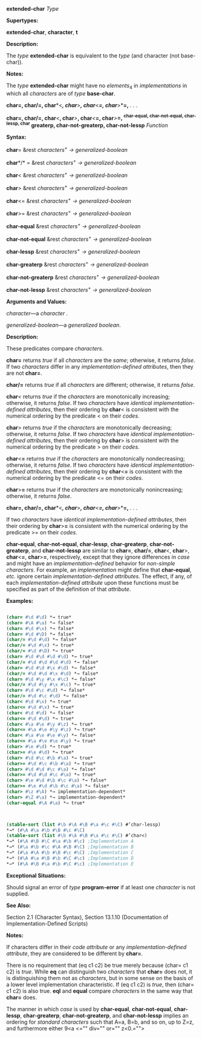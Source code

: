 **extended-char** *Type* 



**Supertypes:** 



**extended-char**, **character**, **t** 



**Description:** 



The *type* **extended-char** is equivalent to the *type* (and character (not base-char)). 



**Notes:** 



The *type* **extended-char** might have no *elements*<sub>4</sub> in *implementations* in which all *characters* are of *type* **base-char**. 







 



 



**char=, char/=, char***&lt;***, char***&gt;***, char***&lt;***=, char***&gt;***=,** *. . .* 



<b>char=, char/=, char</b><i>&lt;</i><b>, char</b><i>&gt;</i><b>, char</b><i>&lt;</i><b>=, char</b><i>&gt;</i><b>=, <sup>char-equal, char-not-equal, char-lessp, char</sup> greaterp, char-not-greaterp, char-not-lessp</b> <i>Function</i> 



**Syntax:** 



**char**= &amp;rest *characters*<sup>+</sup> *→ generalized-boolean* 



**char***/* = &amp;rest *characters*<sup>+</sup> *→ generalized-boolean* 



**char**&lt; &amp;rest *characters*<sup>+</sup> *→ generalized-boolean* 



**char**&gt; &amp;rest *characters*<sup>+</sup> *→ generalized-boolean* 



**char**&lt;= &amp;rest *characters*<sup>+</sup> *→ generalized-boolean* 



**char**&gt;= &amp;rest *characters*<sup>+</sup> *→ generalized-boolean* 



**char-equal** &amp;rest *characters*<sup>+</sup> *→ generalized-boolean* 



**char-not-equal** &amp;rest *characters*<sup>+</sup> *→ generalized-boolean* 



**char-lessp** &amp;rest *characters*<sup>+</sup> *→ generalized-boolean* 



**char-greaterp** &amp;rest *characters*<sup>+</sup> *→ generalized-boolean* 



**char-not-greaterp** &amp;rest *characters*<sup>+</sup> *→ generalized-boolean* 



**char-not-lessp** &amp;rest *characters*<sup>+</sup> *→ generalized-boolean* 



**Arguments and Values:** 



*character*—a *character* . 



*generalized-boolean*—a *generalized boolean*. 



**Description:** 



These predicates compare *characters*. 



**char=** returns *true* if all *characters* are the *same*; otherwise, it returns *false*. If two *characters* differ in any *implementation-defined attributes*, then they are not **char=**. 



**char/=** returns *true* if all *characters* are different; otherwise, it returns *false*. 



**char**&lt; returns *true* if the *characters* are monotonically increasing; otherwise, it returns *false*. If two *characters* have *identical implementation-defined attributes*, then their ordering by **char**&lt; is consistent with the numerical ordering by the predicate &lt; on their *codes*. 



**char**&gt; returns *true* if the *characters* are monotonically decreasing; otherwise, it returns *false*. If two *characters* have *identical implementation-defined attributes*, then their ordering by **char**&gt; is consistent with the numerical ordering by the predicate &gt; on their *codes*. 



**char**&lt;**=** returns *true* if the *characters* are monotonically nondecreasing; otherwise, it returns *false*. If two *characters* have *identical implementation-defined attributes*, then their ordering by **char**&lt;**=** is consistent with the numerical ordering by the predicate &lt;= on their *codes*. 



**char**&gt;**=** returns *true* if the *characters* are monotonically nonincreasing; otherwise, it returns *false*. 



 



 



**char=, char/=, char***&lt;***, char***&gt;***, char***&lt;***=, char***&gt;***=,** *. . .* 



If two *characters* have *identical implementation-defined attributes*, then their ordering by **char**&gt;**=** is consistent with the numerical ordering by the predicate &gt;= on their *codes*. 



**char-equal**, **char-not-equal**, **char-lessp**, **char-greaterp**, **char-not-greaterp**, and **char-not-lessp** are similar to **char=**, **char/=**, **char**&lt;, **char**&gt;, **char**&lt;**=**, **char**&gt;**=**, respectively, except that they ignore differences in *case* and might have an *implementation-defined* behavior for *non-simple characters*. For example, an *implementation* might define that **char-equal**, *etc.* ignore certain *implementation-defined attributes*. The effect, if any, of each *implementation-defined attribute* upon these functions must be specified as part of the definition of that *attribute*. 



**Examples:**
```lisp

(char= #\d #\d) *→ true* 
(char= #\A #\a) *→ false* 
(char= #\d #\x) *→ false* 
(char= #\d #\D) *→ false* 
(char/= #\d #\d) *→ false* 
(char/= #\d #\x) *→ true* 
(char/= #\d #\D) *→ true* 
(char= #\d #\d #\d #\d) *→ true* 
(char/= #\d #\d #\d #\d) *→ false* 
(char= #\d #\d #\x #\d) *→ false* 
(char/= #\d #\d #\x #\d) *→ false* 
(char= #\d #\y #\x #\c) *→ false* 
(char/= #\d #\y #\x #\c) *→ true* 
(char= #\d #\c #\d) *→ false* 
(char/= #\d #\c #\d) *→ false* 
(char< #\d #\x) *→ true* 
(char<= #\d #\x) *→ true* 
(char< #\d #\d) *→ false* 
(char<= #\d #\d) *→ true* 
(char< #\a #\e #\y #\z) *→ true* 
(char<= #\a #\e #\y #\z) *→ true* 
(char< #\a #\e #\e #\y) *→ false* 
(char<= #\a #\e #\e #\y) *→ true* 
(char> #\e #\d) *→ true* 
(char>= #\e #\d) *→ true* 
(char> #\d #\c #\b #\a) *→ true* 
(char>= #\d #\c #\b #\a) *→ true* 
(char> #\d #\d #\c #\a) *→ false* 
(char>= #\d #\d #\c #\a) *→ true* 
(char> #\e #\d #\b #\c #\a) *→ false* 
(char>= #\e #\d #\b #\c #\a) *→ false* 
(char> #\z #\A) *→ implementation-dependent* 
(char> #\Z #\a) *→ implementation-dependent* 
(char-equal #\A #\a) *→ true* 



(stable-sort (list #\b #\A #\B #\a #\c #\C) #’char-lessp) 
*→* (#\A #\a #\b #\B #\c #\C) 
(stable-sort (list #\b #\A #\B #\a #\c #\C) #’char<) 
*→* (#\A #\B #\C #\a #\b #\c) ;Implementation A 
*→* (#\a #\b #\c #\A #\B #\C) ;Implementation B 
*→* (#\a #\A #\b #\B #\c #\C) ;Implementation C 
*→* (#\A #\a #\B #\b #\C #\c) ;Implementation D 
*→* (#\A #\B #\a #\b #\C #\c) ;Implementation E 

```
**Exceptional Situations:** 



Should signal an error of *type* **program-error** if at least one *character* is not supplied. 



**See Also:** 



Section 2.1 (Character Syntax), Section 13.1.10 (Documentation of Implementation-Defined Scripts) 



**Notes:** 



If characters differ in their *code attribute* or any *implementation-defined attribute*, they are considered to be different by **char=**. 



There is no requirement that (eq c1 c2) be true merely because (char= c1 c2) is *true*. While **eq** can distinguish two *characters* that **char=** does not, it is distinguishing them not as *characters*, but in some sense on the basis of a lower level implementation characteristic. If (eq c1 c2) is *true*, then (char= c1 c2) is also true. **eql** and **equal** compare *characters* in the same way that **char=** does. 



The manner in which *case* is used by **char-equal**, **char-not-equal**, **char-lessp**, **char-greaterp**, **char-not-greaterp**, and **char-not-lessp** implies an ordering for *standard characters* such that A=a, B=b, and so on, up to Z=z, and furthermore either 9<a <="" div="" or="" z<0.=""></a>